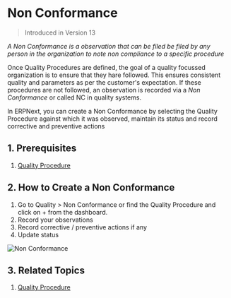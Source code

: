 <!-- add-breadcrumbs -->
# Non Conformance

> Introduced in Version 13

*A Non Conformance is a observation that can be filed be filed by any person in the organization to note non compliance to a specific procedure*

Once Quality Procedures are defined, the goal of a quality focussed organization is to ensure that they hare followed. This ensures consistent quality and parameters as per the customer's expectation. If these procedures are not followed, an observation is recorded via a *Non Conformance* or called NC in quality systems.

In ERPNext, you can create a Non Conformance by selecting the Quality Procedure against which it was observed, maintain its status and record corrective and preventive actions

## 1. Prerequisites

1. [Quality Procedure](/docs/user/manual/en/quality-management/quality_procedure)

## 2. How to Create a Non Conformance

1. Go to Quality > Non Conformance or find the Quality Procedure and click on + from the dashboard.
1. Record your observations
1. Record corrective / preventive actions if any
1. Update status

![Non Conformance](/docs/v12/assets/img/quality-management/non-conformance.png)

## 3. Related Topics

1. [Quality Procedure](/docs/user/manual/en/quality-management/quality_procedure)
